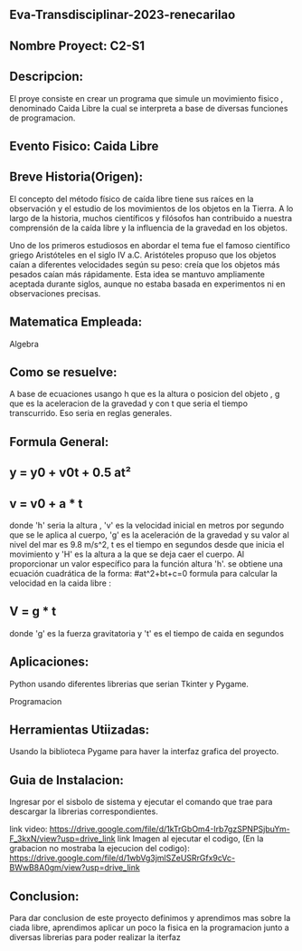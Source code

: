 ## Eva-Transdisciplinar-2023-renecarilao
## Nombre Proyect: C2-S1

## Descripcion: 
El proye consiste en crear un programa que simule un movimiento fisico , denominado Caida Libre la cual se interpreta a base de diversas funciones de programacion.

## Evento Fisico: Caida Libre

## Breve Historia(Origen): 
El concepto del método físico de caída libre tiene sus raíces en la observación y el estudio de los movimientos de los objetos en la Tierra. A lo largo de la historia, muchos científicos y filósofos han contribuido a nuestra comprensión de la caída libre y la influencia de la gravedad en los objetos.

Uno de los primeros estudiosos en abordar el tema fue el famoso científico griego Aristóteles en el siglo IV a.C. Aristóteles propuso que los objetos caían a diferentes velocidades según su peso: creía que los objetos más pesados caían más rápidamente. Esta idea se mantuvo ampliamente aceptada durante siglos, aunque no estaba basada en experimentos ni en observaciones precisas.

## Matematica Empleada:
Algebra

## Como se resuelve:
A base de ecuaciones  usango h que es la altura o posicion del objeto , g que es la aceleracion  de la gravedad  y con t que seria el tiempo transcurrido. Eso seria en reglas generales.

## Formula General:
 ## y = y0 + v0t + 0.5 at²
 ## v = v0 + a * t
donde 'h' seria la altura , 'v' es la velocidad inicial en metros por segundo que se le aplica al cuerpo, 'g' es la aceleración de la gravedad y su valor al nivel del mar es 9.8 m/s^2, t es el tiempo en segundos desde que inicia el movimiento y 'H' es la altura a la que se deja caer el cuerpo. Al proporcionar un valor específico para la función altura 'h'.
se obtiene una ecuación cuadrática de la forma: #at^2+bt+c=0
formula para calcular la velocidad en la caida libre : 
## V = g * t 
donde  'g' es la fuerza gravitatoria y 't' es el tiempo de caida en segundos 


## Aplicaciones:  
Python usando diferentes librerias que serian Tkinter y Pygame.

Programacion
## Herramientas Utiizadas: 
Usando la biblioteca Pygame para haver la interfaz grafica del proyecto.

## Guia de Instalacion: 
Ingresar por el sisbolo de sistema y ejecutar el comando que trae  para descargar la librerias correspondientes.

link video: https://drive.google.com/file/d/1kTrGbOm4-Irb7gzSPNPSjbuYm-F_3kxN/view?usp=drive_link
link Imagen al ejecutar el codigo, (En la grabacion no mostraba la ejecucion del codigo): https://drive.google.com/file/d/1wbVg3jmlSZeUSRrGfx9cVc-BWwB8A0gm/view?usp=drive_link

## Conclusion: 
Para dar conclusion de este proyecto definimos y aprendimos mas sobre la ciada libre, aprendimos aplicar un poco la fisica en la programacion junto a diversas librerias para poder realizar la iterfaz 
